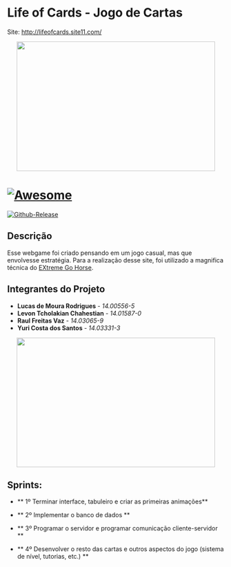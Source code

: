# Life of Cards - Jogo de Cartas #
Site: http://lifeofcards.site11.com/

<p align="center">
  <img width="460" height="300" src="https://s3.amazonaws.com/galapagosproduction/system/ckeditor_assets/pictures/175/content_original_jogo-senhor-dos-aneis-card-game_cartas.png">
</p>

# [![Awesome](https://cdn.rawgit.com/sindresorhus/awesome/d7305f38d29fed78fa85652e3a63e154dd8e8829/media/badge.svg)](https://github.com/Tiagoeem/embarcados-Diurno/tree/LucasRodrigues_14005565/awesome)

[![Github-Release](https://img.shields.io/github/release/filoe/cscore.svg)](https://github.com/Tiagoeem/embarcados-Diurno/tree/LucasRodrigues_14005565/releases)

## Descrição

Esse webgame foi criado pensando em um jogo casual, mas que envolvesse estratégia. Para a realização desse site, foi utilizado a magnifica técnica do [EXtreme Go Horse](http://sou.gohorseprocess.com.br/). 

## Integrantes do Projeto
* **Lucas de Moura Rodrigues** - *14.00556-5*
* **Levon Tcholakian Chahestian** - *14.01587-0*
* **Raul Freitas Vaz** - *14.03065-9*
* **Yuri Costa dos Santos** - *14.03331-3*

<p align="center">
  <img width="460" height="300" src="https://cdn-images-1.medium.com/max/800/1*pAiFtxYHdjg4-HP6e46wZA.gif">
</p>


## Sprints:

* ** 1º Terminar interface, tabuleiro e criar as primeiras animações**

* ** 2º Implementar o banco de dados **

* ** 3º Programar o servidor e programar comunicação cliente-servidor **

* ** 4º Desenvolver o resto das cartas e outros aspectos do jogo (sistema de nível, tutorias, etc.) **
